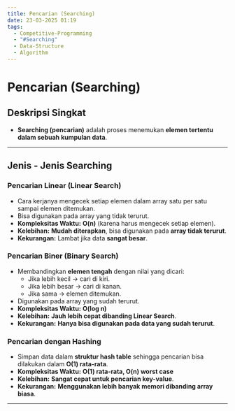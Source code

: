 ```yaml
---
title: Pencarian (Searching)
date: 23-03-2025 01:19
tags:
  - Competitive-Programming
  - "#Searching"
  - Data-Structure
  - Algorithm
---
```

# Pencarian (Searching)

## Deskripsi Singkat  
- **Searching (pencarian)** adalah proses menemukan **elemen tertentu dalam sebuah kumpulan data**.

---

## Jenis - Jenis Searching
### Pencarian Linear (Linear Search)
- Cara kerjanya mengecek setiap elemen dalam array satu per satu sampai elemen ditemukan.
- Bisa digunakan pada array yang tidak terurut.
- **Kompleksitas Waktu:** **O(n)** (karena harus mengecek setiap elemen).
- **Kelebihan:** **Mudah diterapkan**, bisa digunakan pada **array tidak terurut**.
- **Kekurangan:** Lambat jika data **sangat besar**.
### Pencarian Biner (Binary Search)
- Membandingkan **elemen tengah** dengan nilai yang dicari:
	- Jika lebih kecil → cari di kiri.
	- Jika lebih besar → cari di kanan.
	- Jika sama → elemen ditemukan.
- Digunakan pada array yang sudah terurut.
- **Kompleksitas Waktu:** **O(log n)**
- **Kelebihan:** **Jauh lebih cepat dibanding Linear Search**.
- **Kekurangan:** **Hanya bisa digunakan pada data yang sudah terurut**.
### Pencarian dengan Hashing
- Simpan data dalam **struktur hash table** sehingga pencarian bisa dilakukan dalam **O(1) rata-rata**.
- **Kompleksitas Waktu:** **O(1) rata-rata, O(n) worst case**
- **Kelebihan:** **Sangat cepat untuk pencarian key-value**.
- **Kekurangan:** **Menggunakan lebih banyak memori dibanding array biasa**.

---